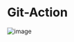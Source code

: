 # Git-Action

![image](https://user-images.githubusercontent.com/79193811/208234303-2424d9ea-9b6f-4a9b-afa4-b1f91ff056fd.png)

